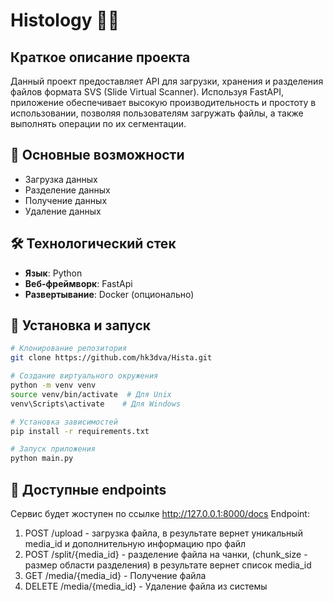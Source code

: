 # Histology 🏥🦠

## Краткое описание проекта

Данный проект предоставляет API для загрузки, хранения и разделения файлов формата SVS (Slide Virtual Scanner). Используя FastAPI, приложение обеспечивает высокую производительность и простоту в использовании, позволяя пользователям загружать файлы, а также выполнять операции по их сегментации.

## 🚀 Основные возможности

- Загрузка данных
- Разделение данных
- Получение данных
- Удаление данных

## 🛠️ Технологический стек

- **Язык**: Python
- **Веб-фреймворк**: FastApi
- **Развертывание**: Docker (опционально)

## 🔧 Установка и запуск

```bash
# Клонирование репозитория
git clone https://github.com/hk3dva/Hista.git

# Создание виртуального окружения
python -m venv venv
source venv/bin/activate  # Для Unix
venv\Scripts\activate    # Для Windows

# Установка зависимостей
pip install -r requirements.txt

# Запуск приложения
python main.py
```

## 🔧 Доступные endpoints
Сервис будет жоступен по ссылке http://127.0.0.1:8000/docs
Endpoint:
1. POST /upload - загрузка файла, в результате вернет уникальный media_id и дополнительную информацию про файл
2. POST /split/{media_id} - разделение файла на чанки, (chunk_size - размер области разделения) в результате вернет список media_id
3. GET /media/{media_id} - Получение файла 
4. DELETE /media/{media_id} - Удаление файла из системы
